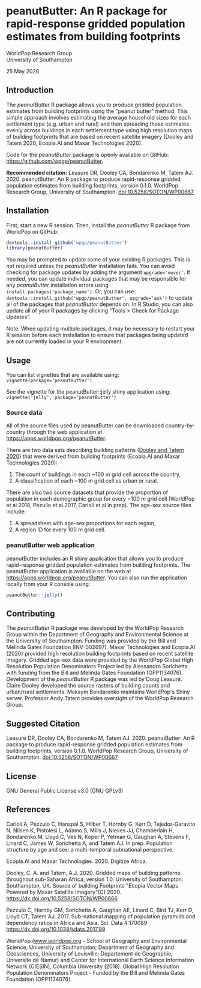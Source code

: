 #  peanutButter: An R package for rapid-response gridded population estimates from building footprints

WorldPop Research Group  
University of Southampton

25 May 2020

## Introduction

The _peanutButter_ R package allows you to produce gridded population estimates from building footprints using the "peanut butter" method. This simple approach involves estimating the average household sizes for each settlement type (e.g. urban and rural) and then spreading those estimates evenly across buildings in each settlement type using high resolution maps of building footprints that are based on recent satellite imagery (Dooley and Tatem 2020, Ecopia.AI and Maxar Technologies 2020).

Code for the _peanutButter_ package is openly available on GitHub: <a href='https://github.com/wpgp/peanutButter' target='_blank'>https://github.com/wpgp/peanutButter</a>.

**Recommended citation:**
Leasure DR, Dooley CA, Bondarenko M, Tatem AJ. 2020. peanutButter: An R package to produce rapid-response gridded population estimates from building footprints, version 0.1.0. WorldPop Research Group, University of Southampton. <a href="https://github.com/wpgp/peanutButter" target="_blank">doi:10.5258/SOTON/WP00667</a>

## Installation

First, start a new R session. Then, install the _peanutButter_ R package from WorldPop on GitHub:

```r
devtools::install_github('wpgp/peanutButter')
library(peanutButter)
```

You may be prompted to update some of your existing R packages. This is not required unless the _peanutButter_ installation fails. You can avoid checking for package updates by adding the argument `upgrade='never'`. If needed, you can update individual packages that may be responsible for any _peanutButter_ installation errors using `install.packages('package_name')`. Or, you can use `devtools::install_github('wpgp/peanutButter', upgrade='ask')` to update all of the packages that _peanutButter_ depends on. In R Studio, you can also update all of your R packages by clicking "Tools > Check for Package Updates". 

Note: When updating multiple packages, it may be necessary to restart your R session before each installation to ensure that packages being updated are not currently loaded in your R environment.

## Usage

You can list vignettes that are available using: `vignette(package='peanutButter')`

See the vignette for the peanutButter::jelly shiny application using: `vignette('jelly', package='peanutButter')`

### Source data
All of the source files used by peanutButter can be downloaded country-by-country through the web application at <a href="https://apps.worldpop.org/peanutButter" target="_blank">https://apps.worldpop.org/peanutButter</a>. 

There are two data sets describing building patterns (<a href="https://dx.doi.org/10.5258/SOTON/WP00666" target="_blank">Dooley and Tatem 2020</a>) that were derived from building footprints (Ecopia.AI and Maxar Technologies 2020):  

1. The count of buildings in each ~100 m grid cell across the country,  
2. A classification of each ~100 m grid cell as urban or rural.

There are also two source datasets that provide the proportion of population in each demographic group for every ~100 m grid cell (WorldPop et al 2018, Pezullo et al 2017, Carioli et al in prep). The age-sex source files include:  

1. A spreadsheet with age-sex proportions for each region,  
2. A region ID for every 100 m grid cell.  

### peanutButter web application

peanutButter includes an R shiny application that allows you to produce rapid-response gridded population estimates from building footprints. The peanutButter application is available on the web at <a href="https://apps.worldpop.org/peanutButter" target="_blank">https://apps.worldpop.org/peanutButter</a>. You can also run the application locally from your R console using:

```r
peanutButter::jelly()
```

## Contributing
The _peanutButter_ R package was developed by the WorldPop Research Group within the Department of Geography and Environmental Science at the University of Southampton. Funding was provided by the Bill and Melinda Gates Foundation (INV-002697). Maxar Technologies and Ecopia.AI (2020) provided high resolution building footprints based on recent satellite imagery. Gridded age-sex data were provided by the WorldPop Global High Resolution Population Denominators Project led by Alessandro Sorichetta with funding from the Bill and Melinda Gates Foundation (OPP1134076). Development of the _peanutButter_ R package was led by Doug Leasure. Claire Dooley developed the source rasters of building counts and urban/rural settlements. Maksym Bondarenko maintains WorldPop's Shiny server. Professor Andy Tatem provides oversight of the WorldPop Research Group. 

## Suggested Citation
Leasure DR, Dooley CA, Bondarenko M, Tatem AJ. 2020. peanutButter: An R package to produce rapid-response gridded population estimates from building footprints, version 0.1.0. WorldPop Research Group, University of Southampton. <a href="https://github.com/wpgp/peanutButter" target="_blank">doi:10.5258/SOTON/WP00667</a>

## License
GNU General Public License v3.0 (GNU GPLv3)  

## References

Carioli A, Pezzulo C, Hanspal S, Hilber T, Hornby G, Kerr D, Tejedor-Garavito N, Nilsen K, Pistolesi L, Adamo S, Mills J, Nieves JJ, Chamberlain H, Bondarenko M, Lloyd C, Ves N, Koper P,  Yetman G, Gaughan A, Stevens F, Linard C, James W, Sorichetta A, and Tatem AJ. In prep. Population structure by age and sex: a multi-temporal subnational perspective.

Ecopia.AI and Maxar Technologies. 2020. Digitize Africa.  

Dooley, C. A. and Tatem, A.J. 2020. Gridded maps of building patterns throughout sub-Saharan Africa, version 1.0. University of Southampton: Southampton, UK. Source of building Footprints "Ecopia Vector Maps Powered by Maxar Satellite Imagery"(C) 2020. https://dx.doi.org/10.5258/SOTON/WP00666  

Pezzulo C, Hornby GM, Sorichetta A, Gaughan AE, Linard C, Bird TJ, Kerr D, Lloyd CT, Tatem AJ. 2017. Sub-national mapping of population pyramids and dependency ratios in Africa and Asia. Sci. Data 4:170089 https://dx.doi.org/10.1038/sdata.2017.89  

WorldPop (www.worldpop.org - School of Geography and Environmental Science, University of Southampton; Department of Geography and Geosciences, University of Louisville; Departement de Geographie, Universite de Namur) and Center for International Earth Science Information Network (CIESIN), Columbia University (2018). Global High Resolution Population Denominators Project - Funded by the Bill and Melinda Gates Foundation (OPP1134076). 
  
  
  
